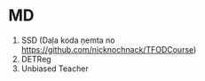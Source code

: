 # MD

1. SSD (Daļa koda ņemta no https://github.com/nicknochnack/TFODCourse)
2. DETReg
3. Unbiased Teacher
